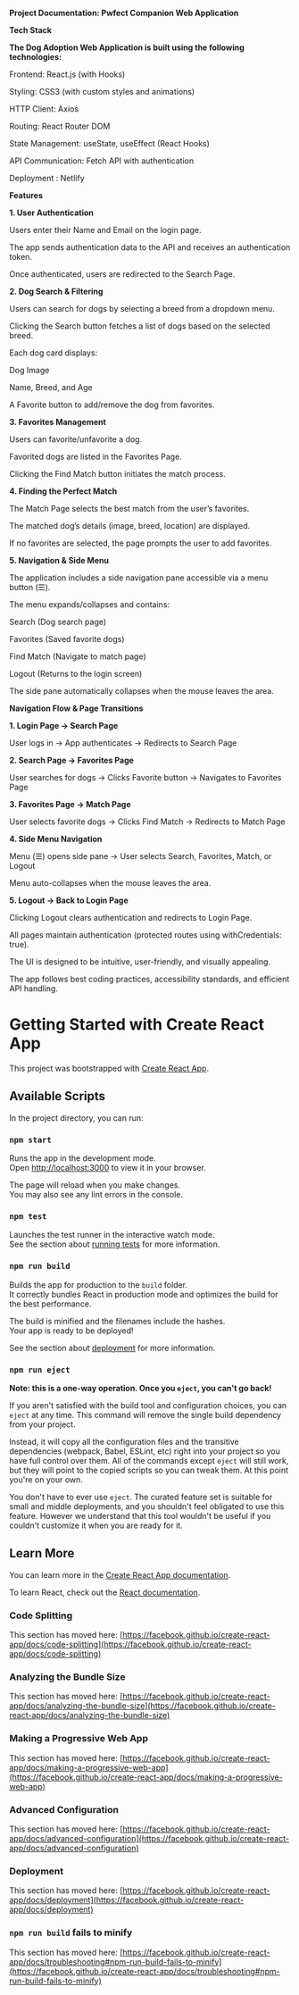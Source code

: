 **Project Documentation: Pwfect Companion Web Application**

**Tech Stack**

**The Dog Adoption Web Application is built using the following technologies:**

Frontend: React.js (with Hooks)

Styling: CSS3 (with custom styles and animations)

HTTP Client: Axios

Routing: React Router DOM

State Management: useState, useEffect (React Hooks)

API Communication: Fetch API with authentication

Deployment :  Netlify

**Features**

**1. User Authentication**

Users enter their Name and Email on the login page.

The app sends authentication data to the API and receives an authentication token.

Once authenticated, users are redirected to the Search Page.

**2. Dog Search & Filtering**

Users can search for dogs by selecting a breed from a dropdown menu.

Clicking the Search button fetches a list of dogs based on the selected breed.

Each dog card displays:

Dog Image

Name, Breed, and Age

A Favorite button to add/remove the dog from favorites.


**3. Favorites Management**

Users can favorite/unfavorite a dog.

Favorited dogs are listed in the Favorites Page.

Clicking the Find Match button initiates the match process.

**4. Finding the Perfect Match**

The Match Page selects the best match from the user’s favorites.

The matched dog’s details (image, breed, location) are displayed.

If no favorites are selected, the page prompts the user to add favorites.

**5. Navigation & Side Menu**

The application includes a side navigation pane accessible via a menu button (☰).

The menu expands/collapses and contains:

Search (Dog search page)

Favorites (Saved favorite dogs)

Find Match (Navigate to match page)

Logout (Returns to the login screen)

The side pane automatically collapses when the mouse leaves the area.


**Navigation Flow & Page Transitions**

**1. Login Page → Search Page**

User logs in → App authenticates → Redirects to Search Page

**2. Search Page → Favorites Page**

User searches for dogs → Clicks Favorite button → Navigates to Favorites Page

**3. Favorites Page → Match Page**

User selects favorite dogs → Clicks Find Match → Redirects to Match Page

**4. Side Menu Navigation**

Menu (☰) opens side pane → User selects Search, Favorites, Match, or Logout

Menu auto-collapses when the mouse leaves the area.

**5. Logout → Back to Login Page**

Clicking Logout clears authentication and redirects to Login Page.



All pages maintain authentication (protected routes using withCredentials: true).

The UI is designed to be intuitive, user-friendly, and visually appealing.

The app follows best coding practices, accessibility standards, and efficient API handling.


# Getting Started with Create React App

This project was bootstrapped with [Create React App](https://github.com/facebook/create-react-app).

## Available Scripts

In the project directory, you can run:

### `npm start`

Runs the app in the development mode.\
Open [http://localhost:3000](http://localhost:3000) to view it in your browser.

The page will reload when you make changes.\
You may also see any lint errors in the console.

### `npm test`

Launches the test runner in the interactive watch mode.\
See the section about [running tests](https://facebook.github.io/create-react-app/docs/running-tests) for more information.

### `npm run build`

Builds the app for production to the `build` folder.\
It correctly bundles React in production mode and optimizes the build for the best performance.

The build is minified and the filenames include the hashes.\
Your app is ready to be deployed!

See the section about [deployment](https://facebook.github.io/create-react-app/docs/deployment) for more information.

### `npm run eject`

**Note: this is a one-way operation. Once you `eject`, you can't go back!**

If you aren't satisfied with the build tool and configuration choices, you can `eject` at any time. This command will remove the single build dependency from your project.

Instead, it will copy all the configuration files and the transitive dependencies (webpack, Babel, ESLint, etc) right into your project so you have full control over them. All of the commands except `eject` will still work, but they will point to the copied scripts so you can tweak them. At this point you're on your own.

You don't have to ever use `eject`. The curated feature set is suitable for small and middle deployments, and you shouldn't feel obligated to use this feature. However we understand that this tool wouldn't be useful if you couldn't customize it when you are ready for it.

## Learn More

You can learn more in the [Create React App documentation](https://facebook.github.io/create-react-app/docs/getting-started).

To learn React, check out the [React documentation](https://reactjs.org/).

### Code Splitting

This section has moved here: [https://facebook.github.io/create-react-app/docs/code-splitting](https://facebook.github.io/create-react-app/docs/code-splitting)

### Analyzing the Bundle Size

This section has moved here: [https://facebook.github.io/create-react-app/docs/analyzing-the-bundle-size](https://facebook.github.io/create-react-app/docs/analyzing-the-bundle-size)

### Making a Progressive Web App

This section has moved here: [https://facebook.github.io/create-react-app/docs/making-a-progressive-web-app](https://facebook.github.io/create-react-app/docs/making-a-progressive-web-app)

### Advanced Configuration

This section has moved here: [https://facebook.github.io/create-react-app/docs/advanced-configuration](https://facebook.github.io/create-react-app/docs/advanced-configuration)

### Deployment

This section has moved here: [https://facebook.github.io/create-react-app/docs/deployment](https://facebook.github.io/create-react-app/docs/deployment)

### `npm run build` fails to minify

This section has moved here: [https://facebook.github.io/create-react-app/docs/troubleshooting#npm-run-build-fails-to-minify](https://facebook.github.io/create-react-app/docs/troubleshooting#npm-run-build-fails-to-minify)
